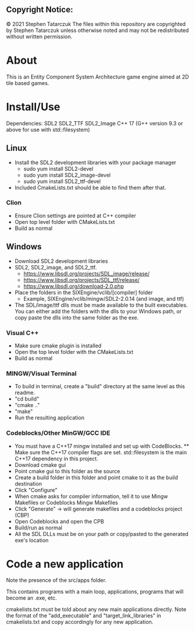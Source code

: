 Copyright Notice:
-----------------
© 2021 Stephen Tatarczuk
The files within this repository are copyrighted by Stephen Tatarczuk unless otherwise noted
and may not be redistributed without written permission.

# About

This is an Entity Component System Architecture game engine aimed at 2D tile based games. 

# Install/Use

Dependencies:
SDL2
SDL2_TTF
SDL2_Image
C++ 17 (G++ version 9.3 or above for use with std::filesystem)


## Linux 
* Install the SDL2 development libraries with your package manager
	* sudo yum install SDL2-devel
	* sudo yum install SDL2_image-devel
	* sudo yum install SDL2_ttf-devel
* Included CmakeLists.txt should be able to find them after that.
### Clion
* Ensure Clion settings are pointed at C++ compiler
* Open top level folder with CMakeLists.txt
* Build as normal
## Windows
* Download SDL2 development libraries
* SDL2, SDL2_image, and SDL2_ttf.
	* https://www.libsdl.org/projects/SDL_image/release/
	* https://www.libsdl.org/projects/SDL_ttf/release/
	* https://www.libsdl.org/download-2.0.php
* Place the folders in the SIXEngine/vclib/[compiler] folder
	* Example, SIXEngine/vclib/mingw/SDL2-2.0.14 (and image, and ttf)
* The SDL/image/ttf dlls must be made available to the built executables. You can either add the folders with the dlls to your Windows path, or copy paste the dlls into the same folder as the exe.
### Visual C++	
* Make sure cmake plugin is installed
* Open the top level folder with the CMakeLists.txt
* Build as normal
### MINGW/Visual Terminal
* To build in terminal, create a "build" directory at the same level as this readme.
* "cd build"
* "cmake .."
* "make" 
* Run the resulting application
### Codeblocks/Other MinGW/GCC IDE
* You must have a C++17 mingw installed and set up with CodeBlocks.
** Make sure the C++17 compiler flags are set. std::filesystem is the main C++17 dependency in this project.
* Download cmake gui
* Point cmake gui to this folder as the source
* Create a build folder in this folder and point cmake to it as the build destination
* Click "Configure" 
* When cmake asks for compiler information, tell it to use Mingw Makefiles or Codeblocks Mingw Makefiles
* Click "Generate" -> will generate makefiles and a codeblocks project (CBP)
* Open Codeblocks and open the CPB
* Build/run as normal
* All the SDL DLLs must be on your path or copy/pasted to the generated exe's location




# Code a new application

Note the presence of the src/apps folder. 

This contains programs with a main loop, applications, programs that will become an .exe, etc.

cmakelists.txt must be told about any new main applications directly. Note the format of the "add_executable" and "target_link_libraries" in cmakelists.txt and copy accordingly for any new application.





